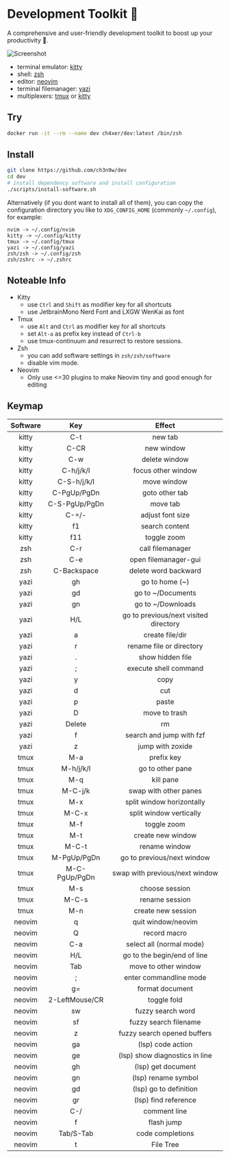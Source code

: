# Development Toolkit 📡

A comprehensive and user-friendly development toolkit to boost up your productivity 🚀.

![Screenshot](https://ch3n9w.cpolar.cn/posts/tech-dev-2024/cover.png)

- terminal emulator: [kitty](https://github.com/kovidgoyal/kitty)
- shell: [zsh](https://www.zsh.org/)
- editor: [neovim](https://github.com/neovim/neovim)
- terminal filemanager: [yazi](https://github.com/sxyazi/yazi)
- multiplexers: [tmux](https://github.com/tmux/tmux) or [kitty](https://github.com/kovidgoyal/kitty)

## Try

```bash
docker run -it --rm --name dev ch4xer/dev:latest /bin/zsh
```

## Install

```bash
git clone https://github.com/ch3n9w/dev
cd dev
# install dependency software and install configuration
./scripts/install-software.sh
```

Alternatively (if you dont want to install all of them), you can copy the configuration directory you like to `XDG_CONFIG_HOME` (commonly `~/.config`), for example:

```
nvim -> ~/.config/nvim
kitty -> ~/.config/kitty
tmux -> ~/.config/tmux
yazi -> ~/.config/yazi
zsh/zsh -> ~/.config/zsh
zsh/zshrc -> ~/.zshrc
```

## Noteable Info

- Kitty
  - use `Ctrl` and `Shift` as modifier key for all shortcuts
  - use JetbrainMono Nerd Font and LXGW WenKai as font
- Tmux
  - use `Alt` and `Ctrl` as modifier key for all shortcuts
  - set `Alt-a` as prefix key instead of `Ctrl-b`
  - use tmux-continuum and resurrect to restore sessions.
- Zsh
  - you can add software settings in `zsh/zsh/software`
  - disable vim mode.
- Neovim
  - Only use <=30 plugins to make Neovim tiny and good enough for editing

## Keymap

| Software |      Key       |                Effect                 |
| :------: | :------------: | :-----------------------------------: |
|  kitty   |      C-t       |                new tab                |
|  kitty   |      C-CR      |              new window               |
|  kitty   |      C-w       |             delete window             |
|  kitty   |   C-h/j/k/l    |          focus other window           |
|  kitty   |  C-S-h/j/k/l   |              move window              |
|  kitty   |  C-PgUp/PgDn   |            goto other tab             |
|  kitty   | C-S-PgUp/PgDn  |               move tab                |
|  kitty   |     C-=/-      |           adjust font size            |
|  kitty   |       f1       |            search content             |
|  kitty   |      f11       |              toggle zoom              |
|   zsh    |      C-r       |           call filemanager            |
|   zsh    |      C-e       |         open filemanager-gui          |
|   zsh    |  C-Backspace   |         delete word backward          |
|   yazi   |       gh       |            go to home (~)             |
|   yazi   |       gd       |           go to ~/Documents           |
|   yazi   |       gn       |           go to ~/Downloads           |
|   yazi   |      H/L       | go to previous/next visited directory |
|   yazi   |       a        |            create file/dir            |
|   yazi   |       r        |       rename file or directory        |
|   yazi   |       .        |           show hidden file            |
|   yazi   |       ;        |         execute shell command         |
|   yazi   |       y        |                 copy                  |
|   yazi   |       d        |                  cut                  |
|   yazi   |       p        |                 paste                 |
|   yazi   |       D        |             move to trash             |
|   yazi   |     Delete     |                  rm                   |
|   yazi   |       f        |       search and jump with fzf        |
|   yazi   |       z        |           jump with zoxide            |
|   tmux   |      M-a       |              prefix key               |
|   tmux   |   M-h/j/k/l    |           go to other pane            |
|   tmux   |      M-q       |               kill pane               |
|   tmux   |    M-C-j/k     |         swap with other panes         |
|   tmux   |      M-x       |       split window horizontally       |
|   tmux   |     M-C-x      |        split window vertically        |
|   tmux   |      M-f       |              toggle zoom              |
|   tmux   |      M-t       |           create new window           |
|   tmux   |     M-C-t      |             rename window             |
|   tmux   |  M-PgUp/PgDn   |      go to previous/next window       |
|   tmux   | M-C-PgUp/PgDn  |    swap with previous/next window     |
|   tmux   |      M-s       |            choose session             |
|   tmux   |     M-C-s      |            rename session             |
|   tmux   |      M-n       |          create new session           |
|  neovim  |       q        |          quit window/neovim           |
|  neovim  |       Q        |             record macro              |
|  neovim  |      C-a       |       select all (normal mode)        |
|  neovim  |      H/L       |      go to the begin/end of line      |
|  neovim  |      Tab       |         move to other window          |
|  neovim  |       ;        |        enter commandline mode         |
|  neovim  |       g=       |            format document            |
|  neovim  | 2-LeftMouse/CR |              toggle fold              |
|  neovim  |       sw       |           fuzzy search word           |
|  neovim  |       sf       |         fuzzy search filename         |
|  neovim  |       z        |      fuzzy search opened buffers      |
|  neovim  |       ga       |           (lsp) code action           |
|  neovim  |       ge       |    (lsp) show diagnostics in line     |
|  neovim  |       gh       |          (lsp) get document           |
|  neovim  |       gn       |          (lsp) rename symbol          |
|  neovim  |       gd       |        (lsp) go to definition         |
|  neovim  |       gr       |         (lsp) find reference          |
|  neovim  |      C-/       |             comment line              |
|  neovim  |       f        |              flash jump               |
|  neovim  |   Tab/S-Tab    |           code completions            |
|  neovim  |       t        |               File Tree               |
